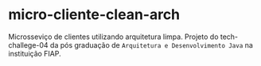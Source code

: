 # micro-cliente-clean-arch
Microsseviço de clientes utilizando arquitetura limpa. Projeto do tech-challege-04 da pós graduação de `Arquitetura e Desenvolvimento Java` na instituição FIAP.
